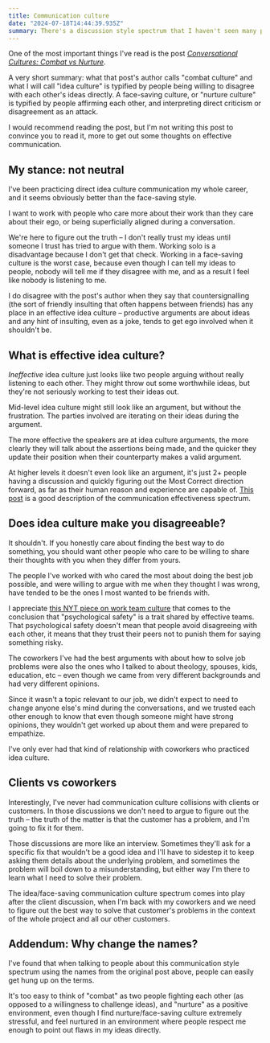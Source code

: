 ```yaml
---
title: Communication culture
date: "2024-07-18T14:44:39.935Z"
summary: There's a discussion style spectrum that I haven't seen many people talk about
---
```


One of the most important things I've read is the post *[Conversational Cultures: Combat vs Nurture](https://www.lesswrong.com/posts/ExssKjAaXEEYcnzPd/conversational-cultures-combat-vs-nurture)*.

A very short summary: what that post's author calls "combat culture" and what I will call "idea culture" is typified by people being willing to disagree with each other's ideas directly.  A face-saving culture, or "nurture culture" is typified by people affirming each other, and interpreting direct criticism or disagreement as an attack.

I would recommend reading the post, but I'm not writing this post to convince you to read it, more to get out some thoughts on effective communication.

## My stance: not neutral

I've been practicing direct idea culture communication my whole career, and it seems obviously better than the face-saving style.

I want to work with people who care more about their work than they care about their ego, or being superficially aligned during a conversation.

We're here to figure out the truth – I don't really trust my ideas until someone I trust has tried to argue with them.  Working solo is a disadvantage because I don't get that check.  Working in a face-saving culture is the worst case, because even though I can tell my ideas to people, nobody will tell me if they disagree with me, and as a result I feel like nobody is listening to me.

I do disagree with the post's author when they say that countersignalling (the sort of friendly insulting that often happens between friends) has any place in an effective idea culture – productive arguments are about ideas and any hint of insulting, even as a joke, tends to get ego involved when it shouldn't be.

## What is effective idea culture?

*Ineffective* idea culture just looks like two people arguing without really listening to each other.  They might throw out some worthwhile ideas, but they're not seriously working to test their ideas out.

Mid-level idea culture might still look like an argument, but without the frustration.  The parties involved are iterating on their ideas during the argument.

The more effective the speakers are at idea culture arguments, the more clearly they will talk about the assertions being made, and the quicker they update their position when their counterparty makes a valid argument.

At higher levels it doesn't even look like an argument, it's just 2+ people having a discussion and quickly figuring out the Most Correct direction forward, as far as their human reason and experience are capable of.  [This post](https://www.lesswrong.com/posts/WB49uKgMkQRbKaHme/combat-vs-nurture-and-meta-contrarianism) is a good description of the communication effectiveness spectrum.

## Does idea culture make you disagreeable?

It shouldn't.  If you honestly care about finding the best way to do something, you should want other people who care to be willing to share their thoughts with you when they differ from yours.

The people I've worked with who cared the most about doing the best job possible, and were willing to argue with me when they thought I was wrong, have tended to be the ones I most wanted to be friends with.

I appreciate [this NYT piece on work team culture](https://archive.is/LcPF2) that comes to the conclusion that "psychological safety" is a trait shared by effective teams.  That psychological safety doesn't mean that people avoid disagreeing with each other, it means that they trust their peers not to punish them for saying something risky.

The coworkers I've had the best arguments with about how to solve job problems were also the ones who I talked to about theology, spouses, kids, education, etc – even though we came from very different backgrounds and had very different opinions.

Since it wasn't a topic relevant to our job, we didn't expect to need to change anyone else's mind during the conversations, and we trusted each other enough to know that even though someone might have strong opinions, they wouldn't get worked up about them and were prepared to empathize.

I've only ever had that kind of relationship with coworkers who practiced idea culture.

## Clients vs coworkers

Interestingly, I've never had communication culture collisions with clients or customers.  In those discussions we don't need to argue to figure out the truth – the truth of the matter is that the customer has a problem, and I'm going to fix it for them.

Those discussions are more like an interview.  Sometimes they'll ask for a specific fix that wouldn't be a good idea and I'll have to sidestep it to keep asking them details about the underlying problem, and sometimes the problem will boil down to a misunderstanding, but either way I'm there to learn what I need to solve their problem.

The idea/face-saving communication culture spectrum comes into play after the client discussion, when I'm back with my coworkers and we need to figure out the best way to solve that customer's problems in the context of the whole project and all our other customers.

## Addendum: Why change the names?

I've found that when talking to people about this communication style spectrum using the names from the original post above, people can easily get hung up on the terms.

It's too easy to think of "combat" as two people fighting each other (as opposed to a willingness to challenge ideas), and "nurture" as a positive environment, even though I find nurture/face-saving culture extremely stressful, and feel nurtured in an environment where people respect me enough to point out flaws in my ideas directly.
